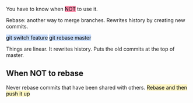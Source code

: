 You have to know when <mark style="background: #FF5582A6;">NOT</mark> to use it. 

Rebase: another way to merge branches.
Rewrites history by creating new commits.

<mark style="background: #ADCCFFA6;">git switch feature</mark> 
<mark style="background: #ADCCFFA6;">git rebase master</mark> 

Things are linear. 
It rewrites history.
Puts the old commits at the top of master.

## When NOT to rebase
Never rebase commits that have been shared with others.
<mark style="background: #FFF3A3A6;">Rebase and then push it up</mark> 

